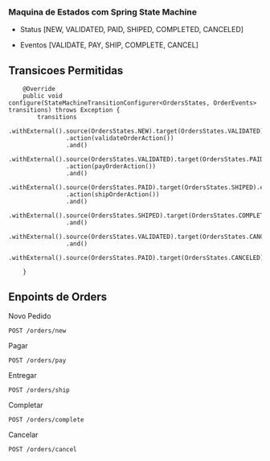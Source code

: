 ### Maquina de Estados com Spring State Machine

- Status [NEW, VALIDATED, PAID, SHIPED, COMPLETED, CANCELED]

- Eventos [VALIDATE, PAY, SHIP, COMPLETE, CANCEL]

## Transicoes Permitidas
```
    @Override
    public void configure(StateMachineTransitionConfigurer<OrdersStates, OrderEvents> transitions) throws Exception {
        transitions
                .withExternal().source(OrdersStates.NEW).target(OrdersStates.VALIDATED).event(OrderEvents.VALIDATE)
                .action(validateOrderAction())
                .and()
                .withExternal().source(OrdersStates.VALIDATED).target(OrdersStates.PAID).event(OrderEvents.PAY)
                .action(payOrderAction())
                .and()
                .withExternal().source(OrdersStates.PAID).target(OrdersStates.SHIPED).event(OrderEvents.SHIP)
                .action(shipOrderAction())
                .and()
                .withExternal().source(OrdersStates.SHIPED).target(OrdersStates.COMPLETED).event(OrderEvents.COMPLETE)
                .and()
                .withExternal().source(OrdersStates.VALIDATED).target(OrdersStates.CANCELED).event(OrderEvents.CANCEL)
                .and()
                .withExternal().source(OrdersStates.PAID).target(OrdersStates.CANCELED).event(OrderEvents.CANCEL);

    }
```


## Enpoints de Orders

Novo Pedido
```
POST /orders/new
```

Pagar
```
POST /orders/pay
```

Entregar
```
POST /orders/ship
```

Completar
```
POST /orders/complete
```

Cancelar
```
POST /orders/cancel
```

